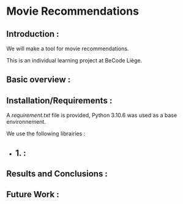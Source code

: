# Movie Recommendations

## Introduction :

We will make a tool for movie recommendations.

This is an individual learning project at BeCode Liège.

## Basic overview :

## Installation/Requirements :

A *requirement.txt* file is provided, Python 3.10.6 was used as a base environnement.

We use the following librairies :

* ## 1. :

## Results and Conclusions :

## Future Work :
